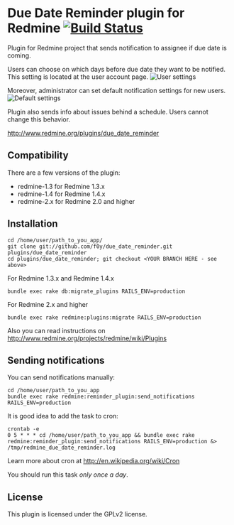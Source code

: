 # Due Date Reminder plugin for Redmine [![Build Status](https://secure.travis-ci.org/f0y/due_date_reminder.png)](http://travis-ci.org/f0y/due_date_reminder)

Plugin for Redmine project that sends notification to assignee if due date is coming.

Users can choose on which days before due date they want to be notified.
This setting is located at the user account page.
![User settings](https://github.com/f0y/due_date_reminder/raw/redmine-2.x/doc/user_settings.png)

Moreover, administrator can set default notification settings for new users.
![Default settings](https://github.com/f0y/due_date_reminder/raw/redmine-2.x/doc/default_settings.png)

Plugin also sends info about issues behind a schedule.
Users cannot change this behavior.

http://www.redmine.org/plugins/due_date_reminder

## Compatibility

There are a few versions of the plugin:
* redmine-1.3 for Redmine 1.3.x
* redmine-1.4 for Redmine 1.4.x
* redmine-2.x for Redmine 2.0 and higher

## Installation

    cd /home/user/path_to_you_app/
    git clone git://github.com/f0y/due_date_reminder.git plugins/due_date_reminder
    cd plugins/due_date_reminder; git checkout <YOUR BRANCH HERE - see above>

For Redmine 1.3.x and Redmine 1.4.x

    bundle exec rake db:migrate_plugins RAILS_ENV=production

For Redmine 2.x and higher

    bundle exec rake redmine:plugins:migrate RAILS_ENV=production

Also you can read instructions on http://www.redmine.org/projects/redmine/wiki/Plugins

## Sending notifications
You can send notifications manually:

    cd /home/user/path_to_you_app
    bundle exec rake redmine:reminder_plugin:send_notifications RAILS_ENV=production

It is good idea to add the task to cron:

    crontab -e
    0 5 * * * cd /home/user/path_to_you_app && bundle exec rake redmine:reminder_plugin:send_notifications RAILS_ENV=production &> /tmp/redmine_due_date_reminder.log

Learn more about cron at http://en.wikipedia.org/wiki/Cron

You should run this task *only* *once* *a* *day*.

## License

This plugin is licensed under the GPLv2 license.
